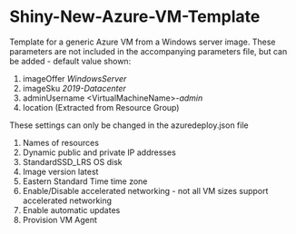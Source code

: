 # Shiny-New-Azure-VM-Template
Template for a generic Azure VM from a Windows server image. 
These parameters are not included in the accompanying parameters file, but can be added - default value shown:
1. imageOffer *WindowsServer*
2. imageSku *2019-Datacenter*
3. adminUsername \<VirtualMachineName\>-*admin*
4. location (Extracted from Resource Group)

These settings can only be changed in the azuredeploy.json file
1. Names of resources
2. Dynamic public and private IP addresses
3. StandardSSD_LRS OS disk 
4. Image version latest
5. Eastern Standard Time time zone
6. Enable/Disable accelerated networking - not all VM sizes support accelerated networking
7. Enable automatic updates
8. Provision VM Agent
